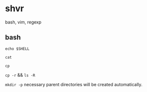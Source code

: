 # shvr

bash, vim, regexp

## bash

`echo $SHELL`

`cat`

`cp`

`cp -r` && `ls -R`

`mkdir -p`
necessary parent directories will be created automatically.

